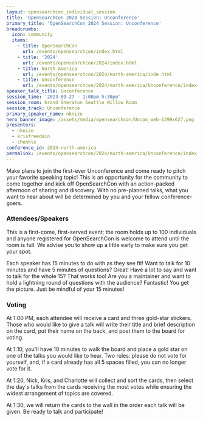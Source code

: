```yaml
---
layout: opensearchcon_individual_session
title: 'OpenSearchCon 2024 Session: Unconference'
primary_title: 'OpenSearchCon 2024 Session: Unconference'
breadcrumbs:
  icon: community
  items:
    - title: OpenSearchCon
      url: /events/opensearchcon/index.html
    - title: '2024'
      url: /events/opensearchcon/2024/index.html
    - title: North America
      url: /events/opensearchcon/2024/north-america/inde.html
    - title: Unconference
      url: /events/opensearchcon/2024/north-america/Unconference/index.html
speaker_talk_title: Unconference
session_time: '2023-09-27 - 1:00pm-5:30pm'
session_room: Grand Sheraton Seattle Willow Room
session_track: Unconference
primary_speaker_name: nknize
hero_banner_image: /assets/media/opensearchcon/Uncon_web-1399x627.png
presenters:
  - nknize
  - krisfreedain
  - chenkle
conference_id: 2024-north-america
permalink: /events/opensearchcon/2024/north-america/Unconference/index.html
---
```


Make plans to join the first-ever Unconference and come ready to pitch 
your favorite speaking topic! This is an opportunity for the community to 
come together and kick off OpenSearchCon with an action-packed afternoon 
of sharing and discovery. With no pre-planned talks, what you want to hear 
about will be determined by you and your fellow conference-goers.

### Attendees/Speakers

This is a first-come, first-served event; the room holds up to 100 individuals 
and anyone registered for OpenSearchCon is welcome to attend until the 
room is full. We advise you to show up a little early to make sure you get 
your spot.

Each speaker has 15 minutes to do with as they see fit! Want to talk for 10 
minutes and have 5 minutes of questions? Great! Have a lot to say and want 
to talk for the whole 15? That works too! Are you a maintainer and want to 
hold a lightning round of questions with the audience? Fantastic! You get the
picture. Just be mindful of your 15 minutes!

### Voting

At 1:00 PM, each attendee will receive a card and three gold-star stickers. 
Those who would like to give a talk will write their title and brief description 
on the card, put their name on the back, and post them to the board for 
voting.

At 1:10, you&apos;ll have 10 minutes to walk the board and place a gold star on 
one of the talks you would like to hear. Two rules: please do not vote for 
yourself, and, if a card already has all 5 spaces filled, you can no longer vote 
for it.

At 1:20, Nick, Kris, and Charlotte will collect and sort the cards, then select the day's 
talks from the cards receiving the most votes while ensuring the widest 
arrangement of topics are covered. 

At 1:30, we will return the cards to the wall in the order each talk will be 
given. Be ready to talk and participate!
